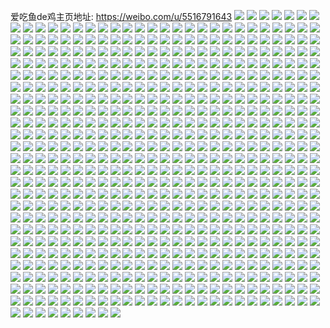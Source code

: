 爱吃鱼de鸡主页地址: https://weibo.com/u/5516791643 
![](https://wx4.sinaimg.cn/mw2000/0061lTwnly1h90xoyjl6bj31400u0q9p.jpg) 
![](https://wx4.sinaimg.cn/mw2000/0061lTwnly1h90xoxmtdrj30we0o9tbo.jpg) 
![](https://wx4.sinaimg.cn/mw2000/0061lTwnly1h90xoxfsz2j31400u0jvd.jpg) 
![](https://wx4.sinaimg.cn/mw2000/0061lTwnly1h90xoy6mrlj31400u07e2.jpg) 
![](https://wx4.sinaimg.cn/mw2000/0061lTwnly1h90xozkle5j31400u0ti5.jpg) 
![](https://wx4.sinaimg.cn/mw2000/0061lTwnly1h90xozt8yoj31400u013c.jpg) 
![](https://wx4.sinaimg.cn/mw2000/0061lTwnly1h90xoxv043j31400u0n7u.jpg) 
![](https://wx4.sinaimg.cn/mw2000/0061lTwnly1h90av9mqqzj30wi0oejud.jpg) 
![](https://wx4.sinaimg.cn/mw2000/0061lTwnly1h909wr9pcrj31400u0gwq.jpg) 
![](https://wx4.sinaimg.cn/mw2000/0061lTwnly1h909wrqvq3j31400u0wol.jpg) 
![](https://wx4.sinaimg.cn/mw2000/0061lTwnly1h909ws5o6fj31400u0tjn.jpg) 
![](https://wx4.sinaimg.cn/mw2000/0061lTwnly1h909wqozjhj31400u0483.jpg) 
![](https://wx4.sinaimg.cn/mw2000/0061lTwnly1h909wtuoumj31400u0tin.jpg) 
![](https://wx4.sinaimg.cn/mw2000/0061lTwnly1h8xretwa20j31910u0tjp.jpg) 
![](https://wx4.sinaimg.cn/mw2000/0061lTwnly1h8xrevpjkij30u0191tis.jpg) 
![](https://wx4.sinaimg.cn/mw2000/0061lTwnly1h8xrerlbr7j30u019148u.jpg) 
![](https://wx4.sinaimg.cn/mw2000/0061lTwnly1h8xrewtqrdj30u019111w.jpg) 
![](https://wx4.sinaimg.cn/mw2000/0061lTwnly1h8xrey0ersj31910u0n6f.jpg) 
![](https://wx4.sinaimg.cn/mw2000/0061lTwnly1h8xrezdfk4j31900u0akr.jpg) 
![](https://wx4.sinaimg.cn/mw2000/0061lTwnly1h8xrf179fsj31900u0wti.jpg) 
![](https://wx4.sinaimg.cn/mw2000/0061lTwnly1h8xraw74awj31910u0thk.jpg) 
![](https://wx4.sinaimg.cn/mw2000/0061lTwnly1h8xrawpo2ej30u0191gtj.jpg) 
![](https://wx4.sinaimg.cn/mw2000/0061lTwnly1h8xrax4njrj30u019110i.jpg) 
![](https://wx4.sinaimg.cn/mw2000/0061lTwnly1h8xravpn8rj31910u0466.jpg) 
![](https://wx4.sinaimg.cn/mw2000/0061lTwnly1h8xraxlwd8j31910u0dop.jpg) 
![](https://wx4.sinaimg.cn/mw2000/0061lTwnly1h8xray4jn0j31910u0qat.jpg) 
![](https://wx4.sinaimg.cn/mw2000/0061lTwnly1h8xpan4lepj337k251x6q.jpg) 
![](https://wx4.sinaimg.cn/mw2000/0061lTwnly1h8xpazf94fj325137ke83.jpg) 
![](https://wx4.sinaimg.cn/mw2000/0061lTwnly1h8xpb5u3fkj325137kkjn.jpg) 
![](https://wx4.sinaimg.cn/mw2000/0061lTwnly1h8xpb7k4kaj31kw122atq.jpg) 
![](https://wx4.sinaimg.cn/mw2000/0061lTwnly1h8xpb8ojnzj30n00yggw0.jpg) 
![](https://wx4.sinaimg.cn/mw2000/0061lTwnly1h8xpbgen97j34tc37k7wm.jpg) 
![](https://wx4.sinaimg.cn/mw2000/0061lTwnly1h8xpbor64hj34tc37kb2e.jpg) 
![](https://wx4.sinaimg.cn/mw2000/0061lTwnly1h8xpbvpefkj337k4tcb2c.jpg) 
![](https://wx4.sinaimg.cn/mw2000/0061lTwnly1h8xpabkjpoj34tc37kx6v.jpg) 
![](https://wx4.sinaimg.cn/mw2000/0061lTwnly1h8xpc7v0vgj34tc37kqv9.jpg) 
![](https://wx4.sinaimg.cn/mw2000/0061lTwnly1h8xpen7z0qj30n00yi0zf.jpg) 
![](https://wx4.sinaimg.cn/mw2000/0061lTwnly1h8xpcvgaenj337k4tc4qu.jpg) 
![](https://wx4.sinaimg.cn/mw2000/0061lTwnly1h8xpeai89zj34tc37ku10.jpg) 
![](https://wx4.sinaimg.cn/mw2000/0061lTwnly1h8xpemeeprj337k2514qr.jpg) 
![](https://wx4.sinaimg.cn/mw2000/0061lTwnly1h8xpenjo4dj30sg0sg43e.jpg) 
![](https://wx4.sinaimg.cn/mw2000/0061lTwnly1h8xpey5jahj325137khdv.jpg) 
![](https://wx4.sinaimg.cn/mw2000/0061lTwnly1h8bir9ctp3j30u0140tcs.jpg) 
![](https://wx4.sinaimg.cn/mw2000/0061lTwnly1h8bir9vuy8j30u0140qbr.jpg) 
![](https://wx4.sinaimg.cn/mw2000/0061lTwnly1h8birapmjjj31h70u0k7n.jpg) 
![](https://wx4.sinaimg.cn/mw2000/0061lTwnly1h8birbo4zhj30u01h7wvs.jpg) 
![](https://wx4.sinaimg.cn/mw2000/0061lTwnly1h8bircbundj30u0140tld.jpg) 
![](https://wx4.sinaimg.cn/mw2000/0061lTwnly1h8bird674pj31h10u013j.jpg) 
![](https://wx4.sinaimg.cn/mw2000/0061lTwnly1h8bire4tcnj31400u0k06.jpg) 
![](https://wx4.sinaimg.cn/mw2000/0061lTwnly1h8biremwa4j31400u0n68.jpg) 
![](https://wx4.sinaimg.cn/mw2000/0061lTwnly1h8birf615gj31400u0aiw.jpg) 
![](https://wx4.sinaimg.cn/mw2000/0061lTwnly1h8birfsfdej30u01h7tky.jpg) 
![](https://wx4.sinaimg.cn/mw2000/0061lTwnly1h8birgd3b6j31hc0u0dos.jpg) 
![](https://wx4.sinaimg.cn/mw2000/0061lTwnly1h8ebpab1opj30wi0iimz1.jpg) 
![](https://wx4.sinaimg.cn/mw2000/0061lTwnly1h8atcztbkwj30u047aavd.jpg) 
![](https://wx4.sinaimg.cn/mw2000/0061lTwnly1h8atd0r9z3j30u05pq7wh.jpg) 
![](https://wx4.sinaimg.cn/mw2000/0061lTwnly1h8atd18sl7j30u02x4wpg.jpg) 
![](https://wx4.sinaimg.cn/mw2000/0061lTwnly1h8atd26fa6j30u05hg1kx.jpg) 
![](https://wx4.sinaimg.cn/mw2000/0061lTwnly1h8atcz128cj30u05hg1kx.jpg) 
![](https://wx4.sinaimg.cn/mw2000/0061lTwnly1h8atd3bx8rj30u05hg1im.jpg) 
![](https://wx4.sinaimg.cn/mw2000/0061lTwnly1h8atd4gs7lj30u05hge81.jpg) 
![](https://wx4.sinaimg.cn/mw2000/0061lTwnly1h8atd5i3d4j30u05pq4qp.jpg) 
![](https://wx4.sinaimg.cn/mw2000/0061lTwnly1h8atd6iiqij30u05klqqq.jpg) 
![](https://wx4.sinaimg.cn/mw2000/0061lTwnly1h8atd7gdqxj30u05klb29.jpg) 
![](https://wx4.sinaimg.cn/mw2000/0061lTwnly1h8atd8ek7jj30u05klx4v.jpg) 
![](https://wx4.sinaimg.cn/mw2000/0061lTwnly1h8atd97xuij30u05kl1kx.jpg) 
![](https://wx4.sinaimg.cn/mw2000/0061lTwnly1h8atd9y1gnj30u05kl4ik.jpg) 
![](https://wx4.sinaimg.cn/mw2000/0061lTwnly1h87topyl48j31400u07br.jpg) 
![](https://wx4.sinaimg.cn/mw2000/0061lTwnly1h87toq8g1jj31400u010n.jpg) 
![](https://wx4.sinaimg.cn/mw2000/0061lTwnly1h87toqezo3j31400u0ahb.jpg) 
![](https://wx4.sinaimg.cn/mw2000/0061lTwnly1h87toqqwsdj31400u0jye.jpg) 
![](https://wx4.sinaimg.cn/mw2000/0061lTwnly1h7s9eb3hlrj32801o0hdu.jpg) 
![](https://wx4.sinaimg.cn/mw2000/0061lTwnly1h7s9e9xh58j32801o0kjm.jpg) 
![](https://wx4.sinaimg.cn/mw2000/0061lTwnly1h7qoo45j91j30u0140k27.jpg) 
![](https://wx4.sinaimg.cn/mw2000/0061lTwnly1h7qoo4fwqej30u014048h.jpg) 
![](https://wx4.sinaimg.cn/mw2000/0061lTwnly1h7qopnai1bj30u0140wpu.jpg) 
![](https://wx4.sinaimg.cn/mw2000/0061lTwnly1h7m0gz8qhpj30u017e78q.jpg) 
![](https://wx4.sinaimg.cn/mw2000/0061lTwnly1h7m0gyxobkj31400u0wk6.jpg) 
![](https://wx4.sinaimg.cn/mw2000/0061lTwnly1h7izyryyxxj30u013owq1.jpg) 
![](https://wx4.sinaimg.cn/mw2000/0061lTwnly1h7izzka60ij30u013wwqe.jpg) 
![](https://wx4.sinaimg.cn/mw2000/0061lTwnly1h7ew978wltj31900u0te1.jpg) 
![](https://wx4.sinaimg.cn/mw2000/0061lTwnly1h7ew98cek3j30u0140tci.jpg) 
![](https://wx4.sinaimg.cn/mw2000/0061lTwnly1h7ew98ocecj30wi0i4acq.jpg) 
![](https://wx4.sinaimg.cn/mw2000/0061lTwnly1h7ew9724ecj31900u010w.jpg) 
![](https://wx4.sinaimg.cn/mw2000/0061lTwnly1h7ew98xodjj31900u00v0.jpg) 
![](https://wx4.sinaimg.cn/mw2000/0061lTwnly1h7ew97odmwj30u013zade.jpg) 
![](https://wx4.sinaimg.cn/mw2000/0061lTwnly1h7ew97vvtvj30u013zdnv.jpg) 
![](https://wx4.sinaimg.cn/mw2000/0061lTwnly1h7ew994zpej31900u07dc.jpg) 
![](https://wx4.sinaimg.cn/mw2000/0061lTwnly1h7ew97gusaj30u013zgsr.jpg) 
![](https://wx4.sinaimg.cn/mw2000/0061lTwnly1h7d1ov9ge1j31400u0n6w.jpg) 
![](https://wx4.sinaimg.cn/mw2000/0061lTwnly1h7d1ovz1vxj31400u0dld.jpg) 
![](https://wx4.sinaimg.cn/mw2000/0061lTwnly1h7boh3jq3cj30om0h1dgp.jpg) 
![](https://wx4.sinaimg.cn/mw2000/0061lTwnly1h74ubsb7a2j312q0u0tai.jpg) 
![](https://wx4.sinaimg.cn/mw2000/0061lTwnly1h74ubsyuflj30u00u178c.jpg) 
![](https://wx4.sinaimg.cn/mw2000/0061lTwnly1h71kaljo9lj313u0tuafg.jpg) 
![](https://wx4.sinaimg.cn/mw2000/0061lTwnly1h6y6cbssduj30u014adnq.jpg) 
![](https://wx4.sinaimg.cn/mw2000/0061lTwnly1h6y6cc92ygj30u014711e.jpg) 
![](https://wx4.sinaimg.cn/mw2000/0061lTwnly1h6dd59oquxj30u0190ned.jpg) 
![](https://wx4.sinaimg.cn/mw2000/0061lTwnly1h6dd58krb0j31900u0483.jpg) 
![](https://wx4.sinaimg.cn/mw2000/0061lTwnly1h6dd57yjjuj30u0190ww8.jpg) 
![](https://wx4.sinaimg.cn/mw2000/0061lTwnly1h6dd594gajj31900u0wtr.jpg) 
![](https://wx4.sinaimg.cn/mw2000/0061lTwnly1h6dd5ac6drj30u01901ai.jpg) 
![](https://wx4.sinaimg.cn/mw2000/0061lTwnly1h6dd5b9i7xj30u0190wu5.jpg) 
![](https://wx4.sinaimg.cn/mw2000/0061lTwnly1h6dd032qm1j31850u0wob.jpg) 
![](https://wx4.sinaimg.cn/mw2000/0061lTwnly1h6dd03rosnj31850u049z.jpg) 
![](https://wx4.sinaimg.cn/mw2000/0061lTwnly1h6dd04bma1j317y0u0to5.jpg) 
![](https://wx4.sinaimg.cn/mw2000/0061lTwnly1h6dd04w8a5j31900u0h0t.jpg) 
![](https://wx4.sinaimg.cn/mw2000/0061lTwnly1h6dd05z3e9j30u0190124.jpg) 
![](https://wx4.sinaimg.cn/mw2000/0061lTwnly1h6dd06fkvyj30u0190q8t.jpg) 
![](https://wx4.sinaimg.cn/mw2000/0061lTwnly1h6dd07y0m4j30u0190tk2.jpg) 
![](https://wx4.sinaimg.cn/mw2000/0061lTwnly1h6dd08msrqj30u01904d0.jpg) 
![](https://wx4.sinaimg.cn/mw2000/0061lTwnly1h6dd097rwij30u0190aqh.jpg) 
![](https://wx4.sinaimg.cn/mw2000/0061lTwnly1h6dd0aps5lj30u0190qdw.jpg) 
![](https://wx4.sinaimg.cn/mw2000/0061lTwnly1h6dd9zfpkdj30u01a0jy2.jpg) 
![](https://wx4.sinaimg.cn/mw2000/0061lTwnly1h6dctzb2i6j31900u0ajq.jpg) 
![](https://wx4.sinaimg.cn/mw2000/0061lTwnly1h6dctzlqj8j30u0190469.jpg) 
![](https://wx4.sinaimg.cn/mw2000/0061lTwnly1h6dctzyo7vj30u0190dk6.jpg) 
![](https://wx4.sinaimg.cn/mw2000/0061lTwnly1h6dcu0m831j30u0190wm4.jpg) 
![](https://wx4.sinaimg.cn/mw2000/0061lTwnly1h6dcu13cv8j30u01aatch.jpg) 
![](https://wx4.sinaimg.cn/mw2000/0061lTwnly1h6dctyrgnvj30u019vgq1.jpg) 
![](https://wx4.sinaimg.cn/mw2000/0061lTwnly1h6dcu1uunnj30u01aa42p.jpg) 
![](https://wx4.sinaimg.cn/mw2000/0061lTwnly1h6dcudwagij30u019qn0w.jpg) 
![](https://wx4.sinaimg.cn/mw2000/0061lTwnly1h6dcs075voj30u013yaie.jpg) 
![](https://wx4.sinaimg.cn/mw2000/0061lTwnly1h6dcs1vw2wj318f0u049v.jpg) 
![](https://wx4.sinaimg.cn/mw2000/0061lTwnly1h6dcs26bgbj30u01btdp9.jpg) 
![](https://wx4.sinaimg.cn/mw2000/0061lTwnly1h6dcrzjdh9j30u01904ao.jpg) 
![](https://wx4.sinaimg.cn/mw2000/0061lTwnly1h6dcs2mzgtj30u01900yl.jpg) 
![](https://wx4.sinaimg.cn/mw2000/0061lTwnly1h6dcs36r56j31900u0463.jpg) 
![](https://wx4.sinaimg.cn/mw2000/0061lTwnly1h6dcs3s340j30u019n4ft.jpg) 
![](https://wx4.sinaimg.cn/mw2000/0061lTwnly1h6dcs4gkfrj30u01akqfx.jpg) 
![](https://wx4.sinaimg.cn/mw2000/0061lTwnly1h6dcs55nntj317u0u0jx7.jpg) 
![](https://wx4.sinaimg.cn/mw2000/0061lTwnly1h6b5ljdl93j31400u0tbx.jpg) 
![](https://wx4.sinaimg.cn/mw2000/0061lTwnly1h6b5liw7bzj31400u0tb2.jpg) 
![](https://wx4.sinaimg.cn/mw2000/0061lTwnly1h63z9z61rsj31o0280qch.jpg) 
![](https://wx4.sinaimg.cn/mw2000/0061lTwnly1h63z9y3haij31o0280jys.jpg) 
![](https://wx4.sinaimg.cn/mw2000/0061lTwnly1h63za0h3nnj31o0280wmc.jpg) 
![](https://wx4.sinaimg.cn/mw2000/0061lTwnly1h63zjc19h4j31o02801ky.jpg) 
![](https://wx4.sinaimg.cn/mw2000/0061lTwnly1h60jeqjfzdj30u013z765.jpg) 
![](https://wx4.sinaimg.cn/mw2000/0061lTwnly1h60jeqrc9dj30u013zjt0.jpg) 
![](https://wx4.sinaimg.cn/mw2000/0061lTwnly1h60jer3d1zj30u013z0up.jpg) 
![](https://wx4.sinaimg.cn/mw2000/0061lTwnly1h60jerc1uvj30u013zmzx.jpg) 
![](https://wx4.sinaimg.cn/mw2000/0061lTwnly1h60jesaztrj30u0190wie.jpg) 
![](https://wx4.sinaimg.cn/mw2000/0061lTwnly1h60jesnspgj30u0190t9i.jpg) 
![](https://wx4.sinaimg.cn/mw2000/0061lTwnly1h60jes1ngrj31900u075s.jpg) 
![](https://wx4.sinaimg.cn/mw2000/0061lTwnly1h60jeru9n4j30u0190tel.jpg) 
![](https://wx4.sinaimg.cn/mw2000/0061lTwnly1h60jeswzr6j30u0190n2o.jpg) 
![](https://wx4.sinaimg.cn/mw2000/0061lTwnly1h60jet69j8j30u0191tdu.jpg) 
![](https://wx4.sinaimg.cn/mw2000/0061lTwnly1h60jeteppcj31900u0wg7.jpg) 
![](https://wx4.sinaimg.cn/mw2000/0061lTwnly1h60jetnysvj31900u0gri.jpg) 
![](https://wx4.sinaimg.cn/mw2000/0061lTwnly1h60jetxf8vj31910u0tgj.jpg) 
![](https://wx4.sinaimg.cn/mw2000/0061lTwnly1h60jeu7eqhj31400u0q7u.jpg) 
![](https://wx4.sinaimg.cn/mw2000/0061lTwnly1h5xxduxl0hj336c248n8z.jpg) 
![](https://wx4.sinaimg.cn/mw2000/0061lTwnly1h5xxdym21sj34tc37knbx.jpg) 
![](https://wx4.sinaimg.cn/mw2000/0061lTwnly1h5xxe0ixqsj34tc37kqv9.jpg) 
![](https://wx4.sinaimg.cn/mw2000/0061lTwnly1h5xxe47cajj34tc37kwra.jpg) 
![](https://wx4.sinaimg.cn/mw2000/0061lTwnly1h5xxe6bq8kj34tc37knfr.jpg) 
![](https://wx4.sinaimg.cn/mw2000/0061lTwnly1h5xxdt0isxj336c248e82.jpg) 
![](https://wx4.sinaimg.cn/mw2000/0061lTwnly1h5xxe8r2bkj34tc37k1l1.jpg) 
![](https://wx4.sinaimg.cn/mw2000/0061lTwnly1h5xxebamhmj34tc37k15a.jpg) 
![](https://wx4.sinaimg.cn/mw2000/0061lTwnly1h5xxeddu05j34tc37khdw.jpg) 
![](https://wx4.sinaimg.cn/mw2000/0061lTwnly1h5pyufm09kj32c033v7wi.jpg) 
![](https://wx4.sinaimg.cn/mw2000/0061lTwnly1h5pyugvd9zj31xg2kl4qr.jpg) 
![](https://wx4.sinaimg.cn/mw2000/0061lTwnly1h5pyw5hw8dj33gg56ob2i.jpg) 
![](https://wx4.sinaimg.cn/mw2000/0061lTwnly1h5pyun3z7tj33gg56onpj.jpg) 
![](https://wx4.sinaimg.cn/mw2000/0061lTwnly1h5pyujbgnoj33ic59ix6t.jpg) 
![](https://wx4.sinaimg.cn/mw2000/0061lTwnly1h5pyudeyjwj34a96feu19.jpg) 
![](https://wx4.sinaimg.cn/mw2000/0061lTwnly1h5pywchndaj33gg56o4qw.jpg) 
![](https://wx4.sinaimg.cn/mw2000/0061lTwnly1h5pyw89bblj33gg56o1l1.jpg) 
![](https://wx4.sinaimg.cn/mw2000/0061lTwnly1h5pyw1g312j33gg56ox6w.jpg) 
![](https://wx4.sinaimg.cn/mw2000/0061lTwnly1h5oqmo2n9qj30wf0wb108.jpg) 
![](https://wx4.sinaimg.cn/mw2000/0061lTwnly1h5oqmoafhsj30wi0wen5n.jpg) 
![](https://wx4.sinaimg.cn/mw2000/0061lTwnly1h5vq1rodcqj30u60u0tag.jpg) 
![](https://wx4.sinaimg.cn/mw2000/0061lTwnly1h5hpeyw1owj31400u0dnw.jpg) 
![](https://wx4.sinaimg.cn/mw2000/0061lTwnly1h5hpez7awpj31400u0gtz.jpg) 
![](https://wx4.sinaimg.cn/mw2000/0061lTwnly1h5hpeyiqwgj30u0140qax.jpg) 
![](https://wx4.sinaimg.cn/mw2000/0061lTwnly1h5hpf02pqaj31400u0gtw.jpg) 
![](https://wx4.sinaimg.cn/mw2000/0061lTwnly1h5hpezn4mlj31400u0gtq.jpg) 
![](https://wx4.sinaimg.cn/mw2000/0061lTwnly1h4zlx265pjj30u014047j.jpg) 
![](https://wx4.sinaimg.cn/mw2000/0061lTwnly1h4zlx31pzkj30u0140qce.jpg) 
![](https://wx4.sinaimg.cn/mw2000/0061lTwnly1h4zlx2pt66j30u0140gv8.jpg) 
![](https://wx4.sinaimg.cn/mw2000/0061lTwnly1h4zlx2f73lj31400u0qc1.jpg) 
![](https://wx4.sinaimg.cn/mw2000/0061lTwnly1h4vjncf2dhj30wi0ux11q.jpg) 
![](https://wx4.sinaimg.cn/mw2000/0061lTwnly1h4vjn8u7afj334033vu0z.jpg) 
![](https://wx4.sinaimg.cn/mw2000/0061lTwnly1h4v5yu8qytj34tc37k1l1.jpg) 
![](https://wx4.sinaimg.cn/mw2000/0061lTwnly1h4v5z35c58j34tc37khdw.jpg) 
![](https://wx4.sinaimg.cn/mw2000/0061lTwnly1h4v5zembd0j334022oe82.jpg) 
![](https://wx4.sinaimg.cn/mw2000/0061lTwnly1h4v5znbnbzj34tc37khdw.jpg) 
![](https://wx4.sinaimg.cn/mw2000/0061lTwnly1h4v5ylil5ij34tc37kx6r.jpg) 
![](https://wx4.sinaimg.cn/mw2000/0061lTwnly1h4v60dp50sj34tc37khdw.jpg) 
![](https://wx4.sinaimg.cn/mw2000/0061lTwnly1h4v60lhn28j34tc37k4qt.jpg) 
![](https://wx4.sinaimg.cn/mw2000/0061lTwnly1h4v60rblk0j34tc37ku0z.jpg) 
![](https://wx4.sinaimg.cn/mw2000/0061lTwnly1h4v60xppujj34tc37k1l0.jpg) 
![](https://wx4.sinaimg.cn/mw2000/0061lTwnly1h4v615jjhuj34tc37k1l0.jpg) 
![](https://wx4.sinaimg.cn/mw2000/0061lTwnly1h4v61bthb1j34tc37k1l0.jpg) 
![](https://wx4.sinaimg.cn/mw2000/0061lTwnly1h4v60412ifj34tc37kqv8.jpg) 
![](https://wx4.sinaimg.cn/mw2000/0061lTwnly1h4v5z9lzcxj334022o7wi.jpg) 
![](https://wx4.sinaimg.cn/mw2000/0061lTwnly1h4v5unll95j334022ohdu.jpg) 
![](https://wx4.sinaimg.cn/mw2000/0061lTwnly1h4v5uunoxnj34tc37k4qs.jpg) 
![](https://wx4.sinaimg.cn/mw2000/0061lTwnly1h4v5v33kd1j34tc37ke84.jpg) 
![](https://wx4.sinaimg.cn/mw2000/0061lTwnly1h4v5vak5kxj34tc37ke84.jpg) 
![](https://wx4.sinaimg.cn/mw2000/0061lTwnly1h4v5uhk5fuj34tc37khdw.jpg) 
![](https://wx4.sinaimg.cn/mw2000/0061lTwnly1h4v5wf2iepj34tc37khdw.jpg) 
![](https://wx4.sinaimg.cn/mw2000/0061lTwnly1h4v5vgpg1rj34tc37ku10.jpg) 
![](https://wx4.sinaimg.cn/mw2000/0061lTwnly1h4v5vp1kytj34tc37k1l0.jpg) 
![](https://wx4.sinaimg.cn/mw2000/0061lTwnly1h4v5w1v02bj34tc37ke84.jpg) 
![](https://wx4.sinaimg.cn/mw2000/0061lTwnly1h4v5w8rp5bj34tc37khdw.jpg) 
![](https://wx4.sinaimg.cn/mw2000/0061lTwnly1h4v5vvocflj34tc37khdw.jpg) 
![](https://wx4.sinaimg.cn/mw2000/0061lTwnly1h4p3pve93rj30wi0oa430.jpg) 
![](https://wx4.sinaimg.cn/mw2000/0061lTwnly1h4p3pvqriij30wi0o7tem.jpg) 
![](https://wx4.sinaimg.cn/mw2000/0061lTwnly1h4p3pw598hj30wi0obn2o.jpg) 
![](https://wx4.sinaimg.cn/mw2000/0061lTwnly1h4npmbw9zpj31o0280hdu.jpg) 
![](https://wx4.sinaimg.cn/mw2000/0061lTwnly1h4npmh3iqhj31o0280b2a.jpg) 
![](https://wx4.sinaimg.cn/mw2000/0061lTwnly1h4nnnnaflyj31o0280npe.jpg) 
![](https://wx4.sinaimg.cn/mw2000/0061lTwnly1h4nnnou51wj32801o04qq.jpg) 
![](https://wx4.sinaimg.cn/mw2000/0061lTwnly1h4nnnqmsbbj31o0280hdu.jpg) 
![](https://wx4.sinaimg.cn/mw2000/0061lTwnly1h4nnnsimsjj31o0280b2a.jpg) 
![](https://wx4.sinaimg.cn/mw2000/0061lTwnly1h4nnnugw0xj31o0280b2a.jpg) 
![](https://wx4.sinaimg.cn/mw2000/0061lTwnly1h4nnnw40htj31o0280hdu.jpg) 
![](https://wx4.sinaimg.cn/mw2000/0061lTwnly1h4nlls9pl2j32c03401l0.jpg) 
![](https://wx4.sinaimg.cn/mw2000/0061lTwnly1h4nllqj77sj33402c01kz.jpg) 
![](https://wx4.sinaimg.cn/mw2000/0061lTwnly1h4kmyqy441j31o0280qv6.jpg) 
![](https://wx4.sinaimg.cn/mw2000/0061lTwnly1h4kmys6p4bj32c03407wj.jpg) 
![](https://wx4.sinaimg.cn/mw2000/0061lTwnly1h4kmypxf31j31o02801kz.jpg) 
![](https://wx4.sinaimg.cn/mw2000/0061lTwnly1h4k1nz4bvpj318f0u0gx0.jpg) 
![](https://wx4.sinaimg.cn/mw2000/0061lTwnly1h4k1nzga3xj31dc0u0all.jpg) 
![](https://wx4.sinaimg.cn/mw2000/0061lTwnly1h4gsmb2tj9j30nz0uv45b.jpg) 
![](https://wx4.sinaimg.cn/mw2000/0061lTwnly1h4gqbogaykj30u00gvdl4.jpg) 
![](https://wx4.sinaimg.cn/mw2000/0061lTwnly1h4gpw5g0e9j31400u0ajq.jpg) 
![](https://wx4.sinaimg.cn/mw2000/0061lTwnly1h4gpw68shnj31400u011o.jpg) 
![](https://wx4.sinaimg.cn/mw2000/0061lTwnly1h4exilhnfxj30u0140dii.jpg) 
![](https://wx4.sinaimg.cn/mw2000/0061lTwnly1h4exilukeaj30wi0iiq5q.jpg) 
![](https://wx4.sinaimg.cn/mw2000/0061lTwnly1h4exil8xtqj30wi0i6q5y.jpg) 
![](https://wx4.sinaimg.cn/mw2000/0061lTwnly1h4eximm6mtj30wi0i8jud.jpg) 
![](https://wx4.sinaimg.cn/mw2000/0061lTwnly1h4exin5dtnj30wi0icn06.jpg) 
![](https://wx4.sinaimg.cn/mw2000/0061lTwnly1h4exw3ka8rj31hc0u0gus.jpg) 
![](https://wx4.sinaimg.cn/mw2000/0061lTwnly1h4clmm80caj32c03407wi.jpg) 
![](https://wx4.sinaimg.cn/mw2000/0061lTwnly1h4clmhqklij32801o0npe.jpg) 
![](https://wx4.sinaimg.cn/mw2000/0061lTwnly1h4clmc9ihzj33402c0qv5.jpg) 
![](https://wx4.sinaimg.cn/mw2000/0061lTwnly1h4clmfgt7xj32801o0u0y.jpg) 
![](https://wx4.sinaimg.cn/mw2000/0061lTwnly1h4clmo4mjgj33402c0qv5.jpg) 
![](https://wx4.sinaimg.cn/mw2000/0061lTwnly1h46eppcabrj30wi1ycb29.jpg) 
![](https://wx4.sinaimg.cn/mw2000/0061lTwnly1h3ym7enxnaj30wi179e10.jpg) 
![](https://wx4.sinaimg.cn/mw2000/0061lTwnly1h3ribns2g4j323k2374qp.jpg) 
![](https://wx4.sinaimg.cn/mw2000/0061lTwnly1h3loev22pzj31o0280kjn.jpg) 
![](https://wx4.sinaimg.cn/mw2000/0061lTwnly1h3loevzbosj31o02801ky.jpg) 
![](https://wx4.sinaimg.cn/mw2000/0061lTwnly1h3loewwiitj32801o0b2a.jpg) 
![](https://wx4.sinaimg.cn/mw2000/0061lTwnly1h3loew95mzj30wi0o9jzf.jpg) 
![](https://wx4.sinaimg.cn/mw2000/0061lTwnly1h3lof0479zj31o0280e82.jpg) 
![](https://wx4.sinaimg.cn/mw2000/0061lTwnly1h3loexfebfj30wi0oah07.jpg) 
![](https://wx4.sinaimg.cn/mw2000/0061lTwnly1h3loftph3sj31o02804qr.jpg) 
![](https://wx4.sinaimg.cn/mw2000/0061lTwnly1h3k97qmi9zj32801o0u0y.jpg) 
![](https://wx4.sinaimg.cn/mw2000/0061lTwnly1h3bjy4ui6fj31hc0u0aqj.jpg) 
![](https://wx4.sinaimg.cn/mw2000/0061lTwnly1h3a7iii575j30wi1yctmy.jpg) 
![](https://wx4.sinaimg.cn/mw2000/0061lTwnly1h316npxi0qj31o01onx6p.jpg) 
![](https://wx4.sinaimg.cn/mw2000/0061lTwnly1h316nohmr1j31nz1ye7wi.jpg) 
![](https://wx4.sinaimg.cn/mw2000/0061lTwnly1h316nqib8oj31o01o0u0x.jpg) 
![](https://wx4.sinaimg.cn/mw2000/0061lTwnly1h316ns4nboj31o01mehdt.jpg) 
![](https://wx4.sinaimg.cn/mw2000/0061lTwnly1h316ntch7yj31o01rahdt.jpg) 
![](https://wx4.sinaimg.cn/mw2000/0061lTwnly1h316ntxpdej32801o07wi.jpg) 
![](https://wx4.sinaimg.cn/mw2000/0061lTwnly1h316o3lcilj30uk53ce82.jpg) 
![](https://wx4.sinaimg.cn/mw2000/0061lTwnly1h316o2ymuuj30m4340k7i.jpg) 
![](https://wx4.sinaimg.cn/mw2000/0061lTwnly1h2ogpplf42j334022ohdv.jpg) 
![](https://wx4.sinaimg.cn/mw2000/0061lTwnly1h2ogprckp6j334022oe83.jpg) 
![](https://wx4.sinaimg.cn/mw2000/0061lTwnly1h2ogpso2orj334022ohdv.jpg) 
![](https://wx4.sinaimg.cn/mw2000/0061lTwnly1h2ogptlbkej334022ohdv.jpg) 
![](https://wx4.sinaimg.cn/mw2000/0061lTwnly1h2ogpups3xj334022ohdv.jpg) 
![](https://wx4.sinaimg.cn/mw2000/0061lTwnly1h2ogpvmoszj334022onpf.jpg) 
![](https://wx4.sinaimg.cn/mw2000/0061lTwnly1h2ogpob46lj334022ohdv.jpg) 
![](https://wx4.sinaimg.cn/mw2000/0061lTwnly1h2ogpwp764j334022onpf.jpg) 
![](https://wx4.sinaimg.cn/mw2000/0061lTwnly1h2ogqbn9f1j334022okjn.jpg) 
![](https://wx4.sinaimg.cn/mw2000/0061lTwnly1h2ogmqfoxpj32801o07wi.jpg) 
![](https://wx4.sinaimg.cn/mw2000/0061lTwnly1h2ogmrdkcbj32801o0b2a.jpg) 
![](https://wx4.sinaimg.cn/mw2000/0061lTwnly1h2ogms5zxrj32801o0x6p.jpg) 
![](https://wx4.sinaimg.cn/mw2000/0061lTwnly1h2ogmt8qfxj32801o01ky.jpg) 
![](https://wx4.sinaimg.cn/mw2000/0061lTwnly1h2ogmug0c5j32801o0x6p.jpg) 
![](https://wx4.sinaimg.cn/mw2000/0061lTwnly1h2ogmpny42j32801o0qv5.jpg) 
![](https://wx4.sinaimg.cn/mw2000/0061lTwnly1h2ogmv9ucij32801o01ky.jpg) 
![](https://wx4.sinaimg.cn/mw2000/0061lTwnly1h2ognlv7qlj32801o0x6p.jpg) 
![](https://wx4.sinaimg.cn/mw2000/0061lTwnly1h2ognmyizkj32801o01ky.jpg) 
![](https://wx4.sinaimg.cn/mw2000/0061lTwnly1h2ogftwwmnj32c033vkjm.jpg) 
![](https://wx4.sinaimg.cn/mw2000/0061lTwnly1h2ogfsr0g4j32801o07wj.jpg) 
![](https://wx4.sinaimg.cn/mw2000/0061lTwnly1h2ogfv113lj32801o0b2b.jpg) 
![](https://wx4.sinaimg.cn/mw2000/0061lTwnly1h2ogfwaqpxj31o0280x6r.jpg) 
![](https://wx4.sinaimg.cn/mw2000/0061lTwnly1h2ogfx26msj32801o0u0y.jpg) 
![](https://wx4.sinaimg.cn/mw2000/0061lTwnly1h2ogfxt513j32801o0e82.jpg) 
![](https://wx4.sinaimg.cn/mw2000/0061lTwnly1h2ogfyc6dhj32801o0qv5.jpg) 
![](https://wx4.sinaimg.cn/mw2000/0061lTwnly1h2ogfz8fn0j32801o07wi.jpg) 
![](https://wx4.sinaimg.cn/mw2000/0061lTwnly1h2ogem87itj32c033vx6r.jpg) 
![](https://wx4.sinaimg.cn/mw2000/0061lTwnly1h2ogemryikj30wi0o57pz.jpg) 
![](https://wx4.sinaimg.cn/mw2000/0061lTwnly1h2ogeniv46j32801o0u0y.jpg) 
![](https://wx4.sinaimg.cn/mw2000/0061lTwnly1h2ogeo7e8aj32801o0qv6.jpg) 
![](https://wx4.sinaimg.cn/mw2000/0061lTwnly1h2ogeowsj5j32801o0u0y.jpg) 
![](https://wx4.sinaimg.cn/mw2000/0061lTwnly1h2ogepv9vfj32801o0qv6.jpg) 
![](https://wx4.sinaimg.cn/mw2000/0061lTwnly1h2ogerjp6xj32801o0qv6.jpg) 
![](https://wx4.sinaimg.cn/mw2000/0061lTwnly1h2ogesand2j32801o0npe.jpg) 
![](https://wx4.sinaimg.cn/mw2000/0061lTwnly1h2ogesxepuj32801o0npe.jpg) 
![](https://wx4.sinaimg.cn/mw2000/0061lTwnly1h2lzpx208wj33402c0kjn.jpg) 
![](https://wx4.sinaimg.cn/mw2000/0061lTwnly1h2lzpviyg3j30wi0wdqbr.jpg) 
![](https://wx4.sinaimg.cn/mw2000/0061lTwnly1h2lmg6y8qgj30u01hc49a.jpg) 
![](https://wx4.sinaimg.cn/mw2000/0061lTwnly1h2hjbdcx1rj30u00u07dy.jpg) 
![](https://wx4.sinaimg.cn/mw2000/0061lTwnly1h2hjbcedg6j30u00u0qc3.jpg) 
![](https://wx4.sinaimg.cn/mw2000/0061lTwnly1h2hjbbjzhjj30u00u0ak3.jpg) 
![](https://wx4.sinaimg.cn/mw2000/0061lTwnly1h2hjbbuewyj30u00u07eb.jpg) 
![](https://wx4.sinaimg.cn/mw2000/0061lTwnly1h2hjbb0fzsj30u00u0thb.jpg) 
![](https://wx4.sinaimg.cn/mw2000/0061lTwnly1h2hjbcubnej30u00u0k2i.jpg) 
![](https://wx4.sinaimg.cn/mw2000/0061lTwnly1h2cx0suh61j30u00u0jzq.jpg) 
![](https://wx4.sinaimg.cn/mw2000/0061lTwnly1h2cx0sh2mlj30u014011l.jpg) 
![](https://wx4.sinaimg.cn/mw2000/0061lTwnly1h2cx0tb55gj30u01407ds.jpg) 
![](https://wx4.sinaimg.cn/mw2000/0061lTwnly1h2cx0tmx3zj30u0140gux.jpg) 
![](https://wx4.sinaimg.cn/mw2000/0061lTwnly1h2cm6k15c0j30wi1yc7an.jpg) 
![](https://wx4.sinaimg.cn/mw2000/0061lTwnly1h2cm6ka3asj30wi1yc0zf.jpg) 
![](https://wx4.sinaimg.cn/mw2000/0061lTwnly1h2bp8y8rh4j30wi1yc1kx.jpg) 
![](https://wx4.sinaimg.cn/mw2000/0061lTwnly1h1wfntm6aoj32801o0kjm.jpg) 
![](https://wx4.sinaimg.cn/mw2000/0061lTwnly1h1u02j56otj30wi0xfwlg.jpg) 
![](https://wx4.sinaimg.cn/mw2000/0061lTwnly1h1u02jd4cqj30wi163dnu.jpg) 
![](https://wx4.sinaimg.cn/mw2000/0061lTwnly1h1t4g12rbgj32801o0x6p.jpg) 
![](https://wx4.sinaimg.cn/mw2000/0061lTwnly1h1t4g2w69jj32801o0x6p.jpg) 
![](https://wx4.sinaimg.cn/mw2000/0061lTwnly1h1t4fw48t0j32801o04qr.jpg) 
![](https://wx4.sinaimg.cn/mw2000/0061lTwnly1h1t4g6loccj32801o04qr.jpg) 
![](https://wx4.sinaimg.cn/mw2000/0061lTwnly1h1t4g7qg6nj32801o07wj.jpg) 
![](https://wx4.sinaimg.cn/mw2000/0061lTwnly1h1t4g3wzscj31o0280kjn.jpg) 
![](https://wx4.sinaimg.cn/mw2000/0061lTwnly1h1t4g52hfmj31o02807wj.jpg) 
![](https://wx4.sinaimg.cn/mw2000/0061lTwnly1h1t4gb32b4j32801o04qr.jpg) 
![](https://wx4.sinaimg.cn/mw2000/0061lTwnly1h1t4g8vzcsj32801o01kz.jpg) 
![](https://wx4.sinaimg.cn/mw2000/0061lTwnly1h1t4gbj311j30wi0ocdn4.jpg) 
![](https://wx4.sinaimg.cn/mw2000/0061lTwnly1h1klm3k8cgj32801o07wi.jpg) 
![](https://wx4.sinaimg.cn/mw2000/0061lTwnly1h1klm6rjq3j32801o04qq.jpg) 
![](https://wx4.sinaimg.cn/mw2000/0061lTwnly1h1klludx3vj32801o0hdu.jpg) 
![](https://wx4.sinaimg.cn/mw2000/0061lTwnly1h1klltmbddj31o02807wi.jpg) 
![](https://wx4.sinaimg.cn/mw2000/0061lTwnly1h1kllv73bxj31o02807wi.jpg) 
![](https://wx4.sinaimg.cn/mw2000/0061lTwnly1h1kllwil4tj32801o04qq.jpg) 
![](https://wx4.sinaimg.cn/mw2000/0061lTwnly1h1kllyfxtuj31o02804qq.jpg) 
![](https://wx4.sinaimg.cn/mw2000/0061lTwnly1h1klm4tbblj32801o04qq.jpg) 
![](https://wx4.sinaimg.cn/mw2000/0061lTwnly1h1ganu7uvbj31o02807wi.jpg) 
![](https://wx4.sinaimg.cn/mw2000/0061lTwnly1h1ganv1qo0j31o02804qq.jpg) 
![](https://wx4.sinaimg.cn/mw2000/0061lTwnly1h1ganwgpdcj30wi1ychdt.jpg) 
![](https://wx4.sinaimg.cn/mw2000/0061lTwnly1h1ganstd8rj31o02804qq.jpg) 
![](https://wx4.sinaimg.cn/mw2000/0061lTwnly1h1ganwu4rwj30wi179dn9.jpg) 
![](https://wx4.sinaimg.cn/mw2000/0061lTwnly1h1ganxpo92j31o0280b2a.jpg) 
![](https://wx4.sinaimg.cn/mw2000/0061lTwnly1h1ganymjxpj31j71j7kjl.jpg) 
![](https://wx4.sinaimg.cn/mw2000/0061lTwnly1h1ganzhgtlj31d51d57wh.jpg) 
![](https://wx4.sinaimg.cn/mw2000/0061lTwnly1h1gao05z3aj31jm1jmhdt.jpg) 
![](https://wx4.sinaimg.cn/mw2000/0061lTwnly1h1gao0p17gj31ky1kye81.jpg) 
![](https://wx4.sinaimg.cn/mw2000/0061lTwnly1h1gami72hgj31o0280b2a.jpg) 
![](https://wx4.sinaimg.cn/mw2000/0061lTwnly1h1gamj11tyj31o0280b2a.jpg) 
![](https://wx4.sinaimg.cn/mw2000/0061lTwnly1h1gamjpjm5j31o02807wi.jpg) 
![](https://wx4.sinaimg.cn/mw2000/0061lTwnly1h1gamkf3fmj31o0280e82.jpg) 
![](https://wx4.sinaimg.cn/mw2000/0061lTwnly1h1gamm0dnxj31o0280e82.jpg) 
![](https://wx4.sinaimg.cn/mw2000/0061lTwnly1h1gaml7ldsj31o0280b2a.jpg) 
![](https://wx4.sinaimg.cn/mw2000/0061lTwnly1h1gammsoj3j31o02807wi.jpg) 
![](https://wx4.sinaimg.cn/mw2000/0061lTwnly1h1gamnlky4j31o02807wi.jpg) 
![](https://wx4.sinaimg.cn/mw2000/0061lTwnly1h1gamhjrzmj31o0280b2a.jpg) 
![](https://wx4.sinaimg.cn/mw2000/0061lTwnly1h1fcx30tiaj3231340qv6.jpg) 
![](https://wx4.sinaimg.cn/mw2000/0061lTwnly1h1fcx21c8sj32c02c0b2a.jpg) 
![](https://wx4.sinaimg.cn/mw2000/0061lTwnly1h1fcx0bbdqj32c02c0u0y.jpg) 
![](https://wx4.sinaimg.cn/mw2000/0061lTwnly1h1fcx12tb3j32bc2bcu0x.jpg) 
![](https://wx4.sinaimg.cn/mw2000/0061lTwnly1h1cnxbivcgj32c02c0hdu.jpg) 
![](https://wx4.sinaimg.cn/mw2000/0061lTwnly1h1cnxaeyxrj31vw1vwnpd.jpg) 
![](https://wx4.sinaimg.cn/mw2000/0061lTwnly1h1cnxcfcprj31l01l07g9.jpg) 
![](https://wx4.sinaimg.cn/mw2000/0061lTwnly1h1cnxc5osfj31so1soe81.jpg) 
![](https://wx4.sinaimg.cn/mw2000/0061lTwnly1h0svlon0yej30wi0yp0xd.jpg) 
![](https://wx4.sinaimg.cn/mw2000/0061lTwnly1h0svlnpnxdj30wi1ftn5i.jpg) 
![](https://wx4.sinaimg.cn/mw2000/0061lTwnly1h0svlxptwfj30wi0wfn3r.jpg) 
![](https://wx4.sinaimg.cn/mw2000/0061lTwnly1h0okcg0wjej32c0340x6p.jpg) 
![](https://wx4.sinaimg.cn/mw2000/0061lTwnly1h0kvpb9n95j30wi0r9wk5.jpg) 
![](https://wx4.sinaimg.cn/mw2000/0061lTwnly1h0bvr8vhk0j32c02c0qv6.jpg) 
![](https://wx4.sinaimg.cn/mw2000/0061lTwnly1h066pwkofhj32801o04qq.jpg) 
![](https://wx4.sinaimg.cn/mw2000/0061lTwnly1h066pmerwnj31o0280b2a.jpg) 
![](https://wx4.sinaimg.cn/mw2000/0061lTwnly1h066pkvsr9j31o02807wi.jpg) 
![](https://wx4.sinaimg.cn/mw2000/0061lTwnly1h066pqrzesj32801o04qq.jpg) 
![](https://wx4.sinaimg.cn/mw2000/0061lTwnly1h066prl9gmj32801o04qq.jpg) 
![](https://wx4.sinaimg.cn/mw2000/0061lTwnly1h066pjyi25j30wi17bwvb.jpg) 
![](https://wx4.sinaimg.cn/mw2000/0061lTwnly1h066rwqemkj32c02c01kz.jpg) 
![](https://wx4.sinaimg.cn/mw2000/0061lTwnly1gzz5f5z1x4j30wi09tjtp.jpg) 
![](https://wx4.sinaimg.cn/mw2000/0061lTwnly1gzbshaql1bj33402c0u0x.jpg) 
![](https://wx4.sinaimg.cn/mw2000/0061lTwnly1gz310yecqdj31400u013g.jpg) 
![](https://wx4.sinaimg.cn/mw2000/0061lTwnly1gz310y48f5j31400u0ake.jpg) 
![](https://wx4.sinaimg.cn/mw2000/0061lTwnly1gz31251dqmj31400u07dd.jpg) 
![](https://wx4.sinaimg.cn/mw2000/0061lTwnly1gz311b7ej7j31400u0nc3.jpg) 
![](https://wx4.sinaimg.cn/mw2000/0061lTwnly1gz3125bx6xj31400u07bf.jpg) 
![](https://wx4.sinaimg.cn/mw2000/0061lTwnly1gz1el8qe84j32c02c04qq.jpg) 
![](https://wx4.sinaimg.cn/mw2000/0061lTwnly1gz1el9c38bj325f25fqv5.jpg) 
![](https://wx4.sinaimg.cn/mw2000/0061lTwnly1gyzbj6bkdhj32801o0hdu.jpg) 
![](https://wx4.sinaimg.cn/mw2000/0061lTwnly1gyzbjc8qtzj32801o0hdu.jpg) 
![](https://wx4.sinaimg.cn/mw2000/0061lTwnly1gyzbj6wxbrj32801o0e82.jpg) 
![](https://wx4.sinaimg.cn/mw2000/0061lTwnly1gyzbjhhjlsj32801o0kjm.jpg) 
![](https://wx4.sinaimg.cn/mw2000/0061lTwnly1gyzbjg2sm3j32801o0qv6.jpg) 
![](https://wx4.sinaimg.cn/mw2000/0061lTwnly1gyzbja5g23j32801o0npe.jpg) 
![](https://wx4.sinaimg.cn/mw2000/0061lTwnly1gyzbty76jmj32801o0qv6.jpg) 
![](https://wx4.sinaimg.cn/mw2000/0061lTwnly1gyzbj8xboqj32801o0b2a.jpg) 
![](https://wx4.sinaimg.cn/mw2000/0061lTwnly1gyybi2vzvfj32801o0kjm.jpg) 
![](https://wx4.sinaimg.cn/mw2000/0061lTwnly1gyybi478l5j32801o0e82.jpg) 
![](https://wx4.sinaimg.cn/mw2000/0061lTwnly1gyybi4swznj31nm1nm7wh.jpg) 
![](https://wx4.sinaimg.cn/mw2000/0061lTwnly1gyybi5o9tzj31us2gwx6p.jpg) 
![](https://wx4.sinaimg.cn/mw2000/0061lTwnly1gyybi7lpd8j32c03401kz.jpg) 
![](https://wx4.sinaimg.cn/mw2000/0061lTwnly1gyybi9h9u9j32c0340qv6.jpg) 
![](https://wx4.sinaimg.cn/mw2000/0061lTwnly1gyybialkn3j32c03404qq.jpg) 
![](https://wx4.sinaimg.cn/mw2000/0061lTwnly1gyybibodp2j32801o0u0x.jpg) 
![](https://wx4.sinaimg.cn/mw2000/0061lTwnly1gyybi16qacj32801o0qv5.jpg) 
![](https://wx4.sinaimg.cn/mw2000/0061lTwnly1gyybid5fldj32801o01ky.jpg) 
![](https://wx4.sinaimg.cn/mw2000/0061lTwnly1gyyb9wa396j31ve1ar7wh.jpg) 
![](https://wx4.sinaimg.cn/mw2000/0061lTwnly1gyyb9xc5zkj31wo1fsnpd.jpg) 
![](https://wx4.sinaimg.cn/mw2000/0061lTwnly1gyyb9vhrj0j32801o0b29.jpg) 
![](https://wx4.sinaimg.cn/mw2000/0061lTwnly1gyyb9z0idij31o0280kjl.jpg) 
![](https://wx4.sinaimg.cn/mw2000/0061lTwnly1gyyba08yd0j31o0280kjl.jpg) 
![](https://wx4.sinaimg.cn/mw2000/0061lTwnly1gyyba0wensj32801o0e81.jpg) 
![](https://wx4.sinaimg.cn/mw2000/0061lTwnly1gyyba1r02qj31o01vhe81.jpg) 
![](https://wx4.sinaimg.cn/mw2000/0061lTwnly1gyyba30z8kj31nx1jbe81.jpg) 
![](https://wx4.sinaimg.cn/mw2000/0061lTwnly1gyyba4h76aj31lr1r5hdt.jpg) 
![](https://wx4.sinaimg.cn/mw2000/0061lTwnly1gyxu5sidd7j30wi1yc4oc.jpg) 
![](https://wx4.sinaimg.cn/mw2000/0061lTwnly1gyuw7yux22j32801o0qv6.jpg) 
![](https://wx4.sinaimg.cn/mw2000/0061lTwnly1gyuw80bm04j32801o0npe.jpg) 
![](https://wx4.sinaimg.cn/mw2000/0061lTwnly1gyuw7xshepj31o0280npe.jpg) 
![](https://wx4.sinaimg.cn/mw2000/0061lTwnly1gyrd9ojggij31o01o07wh.jpg) 
![](https://wx4.sinaimg.cn/mw2000/0061lTwnly1gyepo53mmgj33402c0npe.jpg) 
![](https://wx4.sinaimg.cn/mw2000/0061lTwnly1gydjk31kiaj3340340b2d.jpg) 
![](https://wx4.sinaimg.cn/mw2000/0061lTwnly1gxzhwv4a0yj32c02c0npd.jpg) 
![](https://wx4.sinaimg.cn/mw2000/0061lTwnly1gxzhwwn8qmj32c02c0kjt.jpg) 
![](https://wx4.sinaimg.cn/mw2000/0061lTwnly1gxzhwukmptj32c02c04qp.jpg) 
![](https://wx4.sinaimg.cn/mw2000/0061lTwnly1gxzhwy4mv2j32c02c0kjm.jpg) 
![](https://wx4.sinaimg.cn/mw2000/0061lTwnly1gxzhwzd26wj32c02c0qvb.jpg) 
![](https://wx4.sinaimg.cn/mw2000/0061lTwnly1gxzhwzywguj32c02c01kx.jpg) 
![](https://wx4.sinaimg.cn/mw2000/0061lTwnly1gxy3bb3lukj32801o07wi.jpg) 
![](https://wx4.sinaimg.cn/mw2000/0061lTwnly1gxy3bbmu4xj31o0280hdu.jpg) 
![](https://wx4.sinaimg.cn/mw2000/0061lTwnly1gxy3bc48ljj31o0280e82.jpg) 
![](https://wx4.sinaimg.cn/mw2000/0061lTwnly1gxqg1ppbfwj32801o04qq.jpg) 
![](https://wx4.sinaimg.cn/mw2000/0061lTwnly1gxqg1s7lvbj32801o01ky.jpg) 
![](https://wx4.sinaimg.cn/mw2000/0061lTwnly1gxqg1u0roxj32801o01ky.jpg) 
![](https://wx4.sinaimg.cn/mw2000/0061lTwnly1gxqg1v9c1xj32801o0qv5.jpg) 
![](https://wx4.sinaimg.cn/mw2000/0061lTwnly1gxqg1kpkmlj30wi0o979z.jpg) 
![](https://wx4.sinaimg.cn/mw2000/0061lTwnly1gxqg1rad33j31o0280hdu.jpg) 
![](https://wx4.sinaimg.cn/mw2000/0061lTwnly1gxqfwlvzskj30tu13y7cd.jpg) 
![](https://wx4.sinaimg.cn/mw2000/0061lTwnly1gxqfygra69j31400u0dof.jpg) 
![](https://wx4.sinaimg.cn/mw2000/0061lTwnly1gxqfyhru4sj31400u0wmc.jpg) 
![](https://wx4.sinaimg.cn/mw2000/0061lTwnly1gxqfyiihgcj31400u0gts.jpg) 
![](https://wx4.sinaimg.cn/mw2000/0061lTwnly1gxqfyg49tsj30u0140dmo.jpg) 
![](https://wx4.sinaimg.cn/mw2000/0061lTwnly1gxb6b5k5bsj31400u0wo2.jpg) 
![](https://wx4.sinaimg.cn/mw2000/0061lTwnly1gxb6b5x3toj30u014048l.jpg) 
![](https://wx4.sinaimg.cn/mw2000/0061lTwnly1gxb6b6adw3j30u014011h.jpg) 
![](https://wx4.sinaimg.cn/mw2000/0061lTwnly1gxb6b55wcsj31400u0gvk.jpg) 
![](https://wx4.sinaimg.cn/mw2000/0061lTwnly1gxb6b6mtalj31400u049l.jpg) 
![](https://wx4.sinaimg.cn/mw2000/0061lTwnly1gxb6b7bhcpj31400u011x.jpg) 
![](https://wx4.sinaimg.cn/mw2000/0061lTwnly1gxb6b7rf2dj30u0140wlq.jpg) 
![](https://wx4.sinaimg.cn/mw2000/0061lTwnly1gxb6b88y08j30u0140ajc.jpg) 
![](https://wx4.sinaimg.cn/mw2000/0061lTwnly1gxb6b90089j31400u0wmk.jpg) 
![](https://wx4.sinaimg.cn/mw2000/0061lTwnly1gxb669l7iyj30u0140n5i.jpg) 
![](https://wx4.sinaimg.cn/mw2000/0061lTwnly1gxb66wkoxtj31400u0dqz.jpg) 
![](https://wx4.sinaimg.cn/mw2000/0061lTwnly1gxb66a33akj31400u0k5q.jpg) 
![](https://wx4.sinaimg.cn/mw2000/0061lTwnly1gxb66vz76ej30u00vkwlp.jpg) 
![](https://wx4.sinaimg.cn/mw2000/0061lTwnly1gxb66atry9j30u01dctgj.jpg) 
![](https://wx4.sinaimg.cn/mw2000/0061lTwnly1gxb66bbdf7j30u0140n5b.jpg) 
![](https://wx4.sinaimg.cn/mw2000/0061lTwnly1gxb66932e6j30u014010j.jpg) 
![](https://wx4.sinaimg.cn/mw2000/0061lTwnly1gxb66cdn99j30u01407dg.jpg) 
![](https://wx4.sinaimg.cn/mw2000/0061lTwnly1gxb66djgskj30u0140794.jpg) 
![](https://wx4.sinaimg.cn/mw2000/0061lTwnly1gwv51ftvdnj30wh0wh148.jpg) 
![](https://wx4.sinaimg.cn/mw2000/0061lTwnly1gwv51ekaihj30wi0wigy3.jpg) 
![](https://wx4.sinaimg.cn/mw2000/0061lTwnly1gwv51fghsgj30wf0wfn65.jpg) 
![](https://wx4.sinaimg.cn/mw2000/0061lTwnly1gwsw7v3vcnj31xi1xihdt.jpg) 
![](https://wx4.sinaimg.cn/mw2000/0061lTwnly1gwsw7un3zyj31zo1hrqv5.jpg) 
![](https://wx4.sinaimg.cn/mw2000/0061lTwnly1gwsw7vt10xj31yt1yt1ky.jpg) 
![](https://wx4.sinaimg.cn/mw2000/0061lTwnly1gwh2y6bu6xj30u013zgp4.jpg) 
![](https://wx4.sinaimg.cn/mw2000/0061lTwnly1gwh2y5v77pj30u0140n53.jpg) 
![](https://wx4.sinaimg.cn/mw2000/0061lTwnly1gwesd84c82j32801o0b2a.jpg) 
![](https://wx4.sinaimg.cn/mw2000/0061lTwnly1gwesd9xsi4j32801o07wi.jpg) 
![](https://wx4.sinaimg.cn/mw2000/0061lTwnly1gwesdavikej32801o0b2a.jpg) 
![](https://wx4.sinaimg.cn/mw2000/0061lTwnly1gwesd78j6kj31o0280e82.jpg) 
![](https://wx4.sinaimg.cn/mw2000/0061lTwnly1gwevu2o8i0j3333333e84.jpg) 
![](https://wx4.sinaimg.cn/mw2000/0061lTwnly1gwevhgbo7mj32801o0b2a.jpg) 
![](https://wx4.sinaimg.cn/mw2000/0061lTwnly1gwesd5mn1ij33402c0u0z.jpg) 
![](https://wx4.sinaimg.cn/mw2000/0061lTwnly1gwesddtmokj32c0340b2b.jpg) 
![](https://wx4.sinaimg.cn/mw2000/0061lTwnly1gwesdcgaeyj32c0340b29.jpg) 
![](https://wx4.sinaimg.cn/mw2000/0061lTwnly1gwesd8vfl6j32801o01ky.jpg) 
![](https://wx4.sinaimg.cn/mw2000/0061lTwnly1gwesdbkrfvj31o0280e82.jpg) 
![](https://wx4.sinaimg.cn/mw2000/0061lTwnly1gwevgql9p1j33402c0npe.jpg) 
![](https://wx4.sinaimg.cn/mw2000/0061lTwnly1gwdtfjagcwj30u0140qe4.jpg) 
![](https://wx4.sinaimg.cn/mw2000/0061lTwnly1gwdtfjpbgej30mi0migol.jpg) 
![](https://wx4.sinaimg.cn/mw2000/0061lTwnly1gw9uiusvpsj30mz0ltwhc.jpg) 
![](https://wx4.sinaimg.cn/mw2000/0061lTwnly1gw6yjose4tj32c02c07wh.jpg) 
![](https://wx4.sinaimg.cn/mw2000/0061lTwnly1gw6yjn5knzj32801o07wi.jpg) 
![](https://wx4.sinaimg.cn/mw2000/0061lTwnly1gw6yjpiuvzj32c02c0npe.jpg) 
![](https://wx4.sinaimg.cn/mw2000/0061lTwnly1gw6yjqfdckj329w29whdu.jpg) 
![](https://wx4.sinaimg.cn/mw2000/0061lTwnly1gw14fapz4qj32c0340npg.jpg) 
![](https://wx4.sinaimg.cn/mw2000/0061lTwnly1gw14fc71sdj32c0340hdw.jpg) 
![](https://wx4.sinaimg.cn/mw2000/0061lTwnly1gvtjhdrli4j32c0340npe.jpg) 
![](https://wx4.sinaimg.cn/mw2000/0061lTwnly1gvtjhepe74j31o0280e82.jpg) 
![](https://wx4.sinaimg.cn/mw2000/0061lTwnly1gvtjhfhh0yj32801o0b2a.jpg) 
![](https://wx4.sinaimg.cn/mw2000/0061lTwnly1gvqlug0m87j62c0340e8202.jpg) 
![](https://wx4.sinaimg.cn/mw2000/0061lTwnly1gvqlv8za3jj61o0280e8202.jpg) 
![](https://wx4.sinaimg.cn/mw2000/0061lTwnly1gvqlv7jm4pj62801o07wi02.jpg) 
![](https://wx4.sinaimg.cn/mw2000/0061lTwnly1gvqlv9q04gj62801o07wi02.jpg) 
![](https://wx4.sinaimg.cn/mw2000/0061lTwnly1gvqlvajz9zj62801o0b2a02.jpg) 
![](https://wx4.sinaimg.cn/mw2000/0061lTwnly1gvqlvbylt1j62801o04qq02.jpg) 
![](https://wx4.sinaimg.cn/mw2000/0061lTwnly1gvqlveef3qj61o0280npe02.jpg) 
![](https://wx4.sinaimg.cn/mw2000/0061lTwnly1gvqm0k62hxj62801o01ky02.jpg) 
![](https://wx4.sinaimg.cn/mw2000/0061lTwnly1gvqm0kv4arj61o0280b2a02.jpg) 
![](https://wx4.sinaimg.cn/mw2000/0061lTwnly1gvqm75urkzj60n00n0gqz02.jpg) 
![](https://wx4.sinaimg.cn/mw2000/0061lTwnly1gviim6ezx7j62c0340npf02.jpg) 
![](https://wx4.sinaimg.cn/mw2000/0061lTwnly1gviimllgklj62801o04qq02.jpg) 
![](https://wx4.sinaimg.cn/mw2000/0061lTwnly1gviim35ujqj61o02801ky02.jpg) 
![](https://wx4.sinaimg.cn/mw2000/0061lTwnly1gviilwyn5dj62c02c0kjm02.jpg) 
![](https://wx4.sinaimg.cn/mw2000/0061lTwnly1gviim1224pj62ca2cax6r02.jpg) 
![](https://wx4.sinaimg.cn/mw2000/0061lTwnly1gviim4i8vcj62c02c07wj02.jpg) 
![](https://wx4.sinaimg.cn/mw2000/0061lTwnly1gv6y6bc9ubj62c02c0npe02.jpg) 
![](https://wx4.sinaimg.cn/mw2000/0061lTwnly1gv6y6c7qf9j62c02c0npe02.jpg) 
![](https://wx4.sinaimg.cn/mw2000/0061lTwnly1gv6mdp7av6j62c0340u0z02.jpg) 
![](https://wx4.sinaimg.cn/mw2000/0061lTwnly1gv053noh2ej62801o0u0z02.jpg) 
![](https://wx4.sinaimg.cn/mw2000/0061lTwnly1gv053pd1m3j32801o0x6q.jpg) 
![](https://wx4.sinaimg.cn/mw2000/0061lTwnly1gv053s3kgbj61o0280qv702.jpg) 
![](https://wx4.sinaimg.cn/mw2000/0061lTwnly1gv053tym7rj31o0280qv7.jpg) 
![](https://wx4.sinaimg.cn/mw2000/0061lTwnly1gv053w3vslj61o0280npf02.jpg) 
![](https://wx4.sinaimg.cn/mw2000/0061lTwnly1gv053lhn8vj33402c01l0.jpg) 
![](https://wx4.sinaimg.cn/mw2000/0061lTwnly1gv053xw8zxj63402c0b2b02.jpg) 
![](https://wx4.sinaimg.cn/mw2000/0061lTwnly1gv053zy93xj63c02i07wk02.jpg) 
![](https://wx4.sinaimg.cn/mw2000/0061lTwnly1gv05413l81j62dc1s04qq02.jpg) 
![](https://wx4.sinaimg.cn/mw2000/0061lTwnly1guyzdye1ysj63402c0u0y02.jpg) 
![](https://wx4.sinaimg.cn/mw2000/0061lTwnly1guyze0v508j33402c0kjm.jpg) 
![](https://wx4.sinaimg.cn/mw2000/0061lTwnly1guyze3l0yjj63402c0qv602.jpg) 
![](https://wx4.sinaimg.cn/mw2000/0061lTwnly1guly00iwn9j62c02c0npe02.jpg) 
![](https://wx4.sinaimg.cn/mw2000/0061lTwnly1gulxzzgefrj60n00mvju702.jpg) 
![](https://wx4.sinaimg.cn/mw2000/0061lTwnly1gubu8cenk8j63402c0b2a02.jpg) 
![](https://wx4.sinaimg.cn/mw2000/0061lTwnly1gubu8b1pl3j60n00mgjz102.jpg) 
![](https://wx4.sinaimg.cn/mw2000/0061lTwnly1gubu8eax9rj62c02c0npe02.jpg) 
![](https://wx4.sinaimg.cn/mw2000/0061lTwnly1gubu8gh8v5j62c03404qr02.jpg) 
![](https://wx4.sinaimg.cn/mw2000/0061lTwnly1gubu995usej62c0340b2b02.jpg) 
![](https://wx4.sinaimg.cn/mw2000/0061lTwnly1gubu8imnlpj63402c0hdv02.jpg) 
![](https://wx4.sinaimg.cn/mw2000/0061lTwnly1gu5to79qx6j629z1pgnpd02.jpg) 
![](https://wx4.sinaimg.cn/mw2000/0061lTwnly1gu5to89lwaj62dh1s14qq02.jpg) 
![](https://wx4.sinaimg.cn/mw2000/0061lTwnly1gu1gpro0lzj60jg0qi79a02.jpg) 
![](https://wx4.sinaimg.cn/mw2000/0061lTwnly1gttdz7hlojj63402c0npe02.jpg) 
![](https://wx4.sinaimg.cn/mw2000/0061lTwnly1gtte09i97mj63402c0qv602.jpg) 
![](https://wx4.sinaimg.cn/mw2000/0061lTwnly1gttdzapxp8j63402c0qv602.jpg) 
![](https://wx4.sinaimg.cn/mw2000/0061lTwnly1gttdxauounj63402c0kjn02.jpg) 
![](https://wx4.sinaimg.cn/mw2000/0061lTwnly1gtgmkz3vw4j32801o01ky.jpg) 
![](https://wx4.sinaimg.cn/mw2000/0061lTwnly1gtgmj1jn9gj32c0340u0z.jpg) 
![](https://wx4.sinaimg.cn/mw2000/0061lTwnly1gtgmj55hhgj32801o0e82.jpg) 
![](https://wx4.sinaimg.cn/mw2000/0061lTwnly1gtgmjbqj4tj32c03407wi.jpg) 
![](https://wx4.sinaimg.cn/mw2000/0061lTwnly1gtgmj9wquij32801o0u0y.jpg) 
![](https://wx4.sinaimg.cn/mw2000/0061lTwnly1gtgmj3dshbj31o02807wj.jpg) 
![](https://wx4.sinaimg.cn/mw2000/0061lTwnly1gtgml0g3z9j32801o07wi.jpg) 
![](https://wx4.sinaimg.cn/mw2000/0061lTwnly1gtgmiwx3zuj334022okjn.jpg) 
![](https://wx4.sinaimg.cn/mw2000/0061lTwnly1gtgmiuzajyj334022onpf.jpg) 
![](https://wx4.sinaimg.cn/mw2000/0061lTwnly1gtgmiyyfpyj334022okjn.jpg) 
![](https://wx4.sinaimg.cn/mw2000/0061lTwnly1gtgmist1bdj32801o07wi.jpg) 
![](https://wx4.sinaimg.cn/mw2000/0061lTwnly1gtgmjdlbe2j32801o0kjm.jpg) 
![](https://wx4.sinaimg.cn/mw2000/0061lTwnly1gtcpzna3zzj32c02c0e82.jpg) 
![](https://wx4.sinaimg.cn/mw2000/0061lTwnly1gtcpzoelp6j32c02c0hdu.jpg) 
![](https://wx4.sinaimg.cn/mw2000/0061lTwnly1gtbq402krij32c0340qv6.jpg) 
![](https://wx4.sinaimg.cn/mw2000/0061lTwnly1gtbq42bj7zj32c0340hdu.jpg) 
![](https://wx4.sinaimg.cn/mw2000/0061lTwnly1gtawhnzqfsj31o0280e82.jpg) 
![](https://wx4.sinaimg.cn/mw2000/0061lTwnly1gtawhkz6txj32801o0u0y.jpg) 
![](https://wx4.sinaimg.cn/mw2000/0061lTwnly1gtawhqjo6lj32801o0u0y.jpg) 
![](https://wx4.sinaimg.cn/mw2000/0061lTwnly1gt4v7gkv1lj31o02804qq.jpg) 
![](https://wx4.sinaimg.cn/mw2000/0061lTwnly1gt4v7ij6jyj31o0280x6p.jpg) 
![](https://wx4.sinaimg.cn/mw2000/0061lTwnly1gsxs70buhxj31o02807wi.jpg) 
![](https://wx4.sinaimg.cn/mw2000/0061lTwnly1gsxs72bksdj31o02804qq.jpg) 
![](https://wx4.sinaimg.cn/mw2000/0061lTwnly1gsxs6xh25kj31o02801ky.jpg) 
![](https://wx4.sinaimg.cn/mw2000/0061lTwnly1gsvsp3gtggj30n00sagnm.jpg) 
![](https://wx4.sinaimg.cn/mw2000/0061lTwnly1gsvspfeo56j32801o07wi.jpg) 
![](https://wx4.sinaimg.cn/mw2000/0061lTwnly1gsvsp2bgdfj32801o0kjm.jpg) 
![](https://wx4.sinaimg.cn/mw2000/0061lTwnly1gsvspd6lzyj32801o0b2a.jpg) 
![](https://wx4.sinaimg.cn/mw2000/0061lTwnly1gsvsp50k6dj61o01o0npd02.jpg) 
![](https://wx4.sinaimg.cn/mw2000/0061lTwnly1gsvspj6xqlj32801o0e82.jpg) 
![](https://wx4.sinaimg.cn/mw2000/0061lTwnly1gsvspa5locj32801o0kjm.jpg) 
![](https://wx4.sinaimg.cn/mw2000/0061lTwnly1gsvsp7rkymj33402c0kjm.jpg) 
![](https://wx4.sinaimg.cn/mw2000/0061lTwnly1gsvsw1kyu2j32801o0hdu.jpg) 
![](https://wx4.sinaimg.cn/mw2000/0061lTwnly1gsvspkh592j33402c0hdt.jpg) 
![](https://wx4.sinaimg.cn/mw2000/0061lTwnly1gslfyqjq9cj334022okjn.jpg) 
![](https://wx4.sinaimg.cn/mw2000/0061lTwnly1gslfzaf7naj334022okjn.jpg) 
![](https://wx4.sinaimg.cn/mw2000/0061lTwnly1gslg00cd7pj334022okjn.jpg) 
![](https://wx4.sinaimg.cn/mw2000/0061lTwnly1gslg08cnlpj334022ohdv.jpg) 
![](https://wx4.sinaimg.cn/mw2000/0061lTwnly1gslg0hm74kj334022ohdv.jpg) 
![](https://wx4.sinaimg.cn/mw2000/0061lTwnly1gslfz1akodj334022onpf.jpg) 
![](https://wx4.sinaimg.cn/mw2000/0061lTwnly1gslg1akjrlj334022ohdv.jpg) 
![](https://wx4.sinaimg.cn/mw2000/0061lTwnly1gslg26olgpj334022ohdv.jpg) 
![](https://wx4.sinaimg.cn/mw2000/0061lTwnly1gslg1rdt8cj334022onpf.jpg) 
![](https://wx4.sinaimg.cn/mw2000/0061lTwnly1gslg0lb4cpj334022ohdv.jpg) 
![](https://wx4.sinaimg.cn/mw2000/0061lTwnly1gslfzon6foj334022onpf.jpg) 
![](https://wx4.sinaimg.cn/mw2000/0061lTwnly1gslfh2xj0aj32801o04qq.jpg) 
![](https://wx4.sinaimg.cn/mw2000/0061lTwnly1gslfhaoscrj32801o01ky.jpg) 
![](https://wx4.sinaimg.cn/mw2000/0061lTwnly1gs995lvp16j32801o0b2a.jpg) 
![](https://wx4.sinaimg.cn/mw2000/0061lTwnly1gs995mxqprj31o02807wi.jpg) 
![](https://wx4.sinaimg.cn/mw2000/0061lTwnly1gs995kqg40j31o02804qq.jpg) 
![](https://wx4.sinaimg.cn/mw2000/0061lTwnly1gs56dzuwduj32801o01ky.jpg) 
![](https://wx4.sinaimg.cn/mw2000/0061lTwnly1gs56dyr30nj32801o07wi.jpg) 
![](https://wx4.sinaimg.cn/mw2000/0061lTwnly1gs56e1abudj32801o07wi.jpg) 
![](https://wx4.sinaimg.cn/mw2000/0061lTwnly1gs1k8lsvpsj31400u0e81.jpg) 
![](https://wx4.sinaimg.cn/mw2000/0061lTwnly1gs0hcp39zkj30u0140tk6.jpg) 
![](https://wx4.sinaimg.cn/mw2000/0061lTwnly1gs0hcnafkaj31o0280hdt.jpg) 
![](https://wx4.sinaimg.cn/mw2000/0061lTwnly1gs0hd09i9gj32c034e4qr.jpg) 
![](https://wx4.sinaimg.cn/mw2000/0061lTwnly1gs0hd6jfyqj32at340b2c.jpg) 
![](https://wx4.sinaimg.cn/mw2000/0061lTwnly1gs0hdl3ua0j31o0280hdu.jpg) 
![](https://wx4.sinaimg.cn/mw2000/0061lTwnly1gs0he5jbytj32c0340x6q.jpg) 
![](https://wx4.sinaimg.cn/mw2000/0061lTwnly1gs0hdclh1rj32az3401l1.jpg) 
![](https://wx4.sinaimg.cn/mw2000/0061lTwnly1gs0hdesq6rj31o0280u0x.jpg) 
![](https://wx4.sinaimg.cn/mw2000/0061lTwnly1gs0hdh3hogj32c0340b29.jpg) 
![](https://wx4.sinaimg.cn/mw2000/0061lTwnly1gs0he7u8ibj33402c0u0x.jpg) 
![](https://wx4.sinaimg.cn/mw2000/0061lTwnly1gs0hepiqg1j33402c0hdt.jpg) 
![](https://wx4.sinaimg.cn/mw2000/0061lTwnly1gs0etlvt4sj32801o01kz.jpg) 
![](https://wx4.sinaimg.cn/mw2000/0061lTwnly1gs0etpjhxnj32801o0x6q.jpg) 
![](https://wx4.sinaimg.cn/mw2000/0061lTwnly1gs0etsb1xgj32801o0npf.jpg) 
![](https://wx4.sinaimg.cn/mw2000/0061lTwnly1gs0etutcp5j32801o0b2b.jpg) 
![](https://wx4.sinaimg.cn/mw2000/0061lTwnly1gs0eu11nw9j30v311dwuc.jpg) 
![](https://wx4.sinaimg.cn/mw2000/0061lTwnly1gs0etwlyvsj32801o0b2b.jpg) 
![](https://wx4.sinaimg.cn/mw2000/0061lTwnly1gs0etzwt10j32801o07wj.jpg) 
![](https://wx4.sinaimg.cn/mw2000/0061lTwnly1gs0eu37yc1j33402c0u0z.jpg) 
![](https://wx4.sinaimg.cn/mw2000/0061lTwnly1gs0eu7ipg4j32801o0x6q.jpg) 
![](https://wx4.sinaimg.cn/mw2000/0061lTwnly1grlj9bxb1xj33402c0x6p.jpg) 
![](https://wx4.sinaimg.cn/mw2000/0061lTwnly1grlj9dp2ogj33402c0u0x.jpg) 
![](https://wx4.sinaimg.cn/mw2000/0061lTwnly1grlj90szoqj33402c0kjm.jpg) 
![](https://wx4.sinaimg.cn/mw2000/0061lTwnly1grlj93f69tj33402c0npd.jpg) 
![](https://wx4.sinaimg.cn/mw2000/0061lTwnly1grlj9f8aycj33402c0npd.jpg) 
![](https://wx4.sinaimg.cn/mw2000/0061lTwnly1grlj9hj7ozj33402c0x6p.jpg) 
![](https://wx4.sinaimg.cn/mw2000/0061lTwnly1grlj9k34jcj33402c01ky.jpg) 
![](https://wx4.sinaimg.cn/mw2000/0061lTwnly1grlj990hc4j33402c0hdt.jpg) 
![](https://wx4.sinaimg.cn/mw2000/0061lTwnly1grlj95sgllj33402c0npd.jpg) 
![](https://wx4.sinaimg.cn/mw2000/0061lTwnly1grj2umsj0ij32c0340u0y.jpg) 
